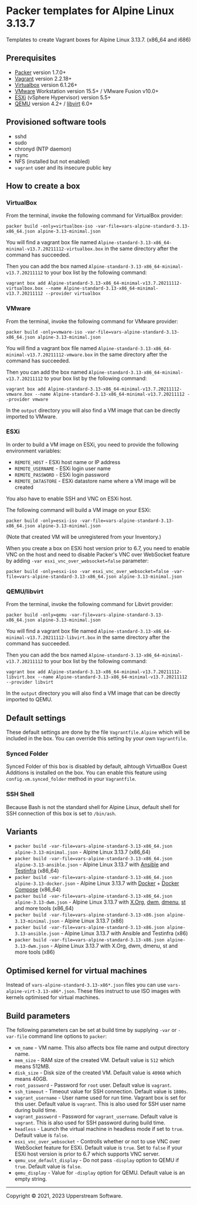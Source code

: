 # Packer templates for Alpine Linux 3.13.7

Templates to create Vagrant boxes for Alpine Linux 3.13.7. (x86_64 and
i686)

## Prerequisites

* [Packer][] version 1.7.0+
* [Vagrant][] version 2.2.18+
* [Virtualbox][] version 6.1.26+
* [VMware][] Workstation version 15.5+ / VMware Fusion v10.0+
* [ESXi][] (vSphere Hypervisor) version 5.5+
* [QEMU][] version 4.2+ / [libvirt][] 6.0+

[ESXi]: http://www.vmware.com/products/vsphere-hypervisor
  "Free VMware vSphere Hypervisor, Free Virtualization (ESXi)"
[libvirt]: https://libvirt.org/
  "libvirt: The virtualization API"
[Packer]: https://www.packer.io/
  "Packer by HashiCorp"
[QEMU]: https://www.qemu.org/
  "QEMU"
[Vagrant]: https://www.vagrantup.com/
  "Vagrant"
[VirtualBox]: https://www.virtualbox.org/ "Oracle VM VirtualBox"
[VMware]: http://www.vmware.com/
  "VMware Virtualization for Desktop &amp; Server, Application, Public &amp; Hybrid Clouds"

## Provisioned software tools

* sshd
* sudo
* chronyd (NTP daemon)
* rsync
* NFS (installed but not enabled)
* `vagrant` user and its insecure public key

## How to create a box

### VirtualBox

From the terminal, invoke the following command for VirtualBox provider:

    packer build -only=virtualbox-iso -var-file=vars-alpine-standard-3.13-x86_64.json alpine-3.13-minimal.json

You will find a vagrant box file named `Alpine-standard-3.13-x86_64-minimal-v13.7.20211112-virtualbox.box`
in the same directory after the command has succeeded.

Then you can add the box named `Alpine-standard-3.13-x86_64-minimal-v13.7.20211112`
to your box list by the following command:

    vagrant box add Alpine-standard-3.13-x86_64-minimal-v13.7.20211112-virtualbox.box --name Alpine-standard-3.13-x86_64-minimal-v13.7.20211112 --provider virtualbox

### VMware

From the terminal, invoke the following command for VMware provider:

    packer build -only=vmware-iso -var-file=vars-alpine-standard-3.13-x86_64.json alpine-3.13-minimal.json

You will find a vagrant box file named `Alpine-standard-3.13-x86_64-minimal-v13.7.20211112-vmware.box`
in the same directory after the command has succeeded.

Then you can add the box named `Alpine-standard-3.13-x86_64-minimal-v13.7.20211112`
to your box list by the following command:

    vagrant box add Alpine-standard-3.13-x86_64-minimal-v13.7.20211112-vmware.box --name Alpine-standard-3.13-x86_64-minimal-v13.7.20211112 --provider vmware

In the `output` directory you will also find a VM image that can be
directly imported to VMware.

### ESXi

In order to build a VM image on ESXi, you need to provide the following
environment variables:

* `REMOTE_HOST` - ESXi host name or IP address
* `REMOTE_USERNAME` - ESXi login user name
* `REMOTE_PASSWORD` - ESXi login password
* `REMOTE_DATASTORE` - ESXi datastore name where a VM image will be
  created

You also have to enable SSH and VNC on ESXi host.

The following command will build a VM image on your ESXi:

    packer build -only=esxi-iso -var-file=vars-alpine-standard-3.13-x86_64.json alpine-3.13-minimal.json

(Note that created VM will be unregistered from your Inventory.)

When you create a box on ESXi host version prior to 6.7, you need to
enable VNC on the host and need to disable Packer's VNC over WebSocket
feature by adding `-var esxi_vnc_over_websocket=false` parameter:

    packer build -only=esxi-iso -var esxi_vnc_over_websocket=false -var-file=vars-alpine-standard-3.13-x86_64.json alpine-3.13-minimal.json

### QEMU/libvirt

From the terminal, invoke the following command for Libvirt provider:

    packer build -only=qemu -var-file=vars-alpine-standard-3.13-x86_64.json alpine-3.13-minimal.json

You will find a vagrant box file named `Alpine-standard-3.13-x86_64-minimal-v13.7.20211112-libvirt.box`
in the same directory after the command has succeeded.

Then you can add the box named `Alpine-standard-3.13-x86_64-minimal-v13.7.20211112`
to your box list by the following command:

    vagrant box add Alpine-standard-3.13-x86_64-minimal-v13.7.20211112-libvirt.box --name Alpine-standard-3.13-x86_64-minimal-v13.7.20211112 --provider libvirt

In the `output` directory you will also find a VM image that can be
directly imported to QEMU.

## Default settings

These default settings are done by the file `Vagrantfile.Alpine` which
will be included in the box.  You can override this setting by your
own `Vagrantfile`.

### Synced Folder

Synced Folder of this box is disabled by default, alhtough VirtualBox
Guest Additions is installed on the box.  You can enable this feature
using `config.vm.synced_folder` method in your `Vagrantfile`.

### SSH Shell

Because Bash is not the standard shell for Alpine Linux, default shell
for SSH connection of this box is set to `/bin/ash`.

## Variants

* `packer build -var-file=vars-alpine-standard-3.13-x86_64.json alpine-3.13-minimal.json` - Alpine Linux 3.13.7 (x86_64)
* `packer build -var-file=vars-alpine-standard-3.13-x86_64.json alpine-3.13-ansible.json` - Alpine Linux 3.13.7 with [Ansible] and [Testinfra] (x86_64)
* `packer build -var-file=vars-alpine-standard-3.13-x86_64.json alpine-3.13-docker.json` - Alpine Linux 3.13.7 with [Docker] + [Docker Compose] (x86_64)
* `packer build -var-file=vars-alpine-standard-3.13-x86_64.json alpine-3.13-dwm.json` - Alpine Linux 3.13.7 with [X.Org], [dwm], [dmenu], [st] and more tools (x86_64)
* `packer build -var-file=vars-alpine-standard-3.13-x86.json alpine-3.13-minimal.json` - Alpine Linux 3.13.7 (x86)
* `packer build -var-file=vars-alpine-standard-3.13-x86.json alpine-3.13-ansible.json` - Alpine Linux 3.13.7 with Ansible and Testinfra (x86)
* `packer build -var-file=vars-alpine-standard-3.13-x86.json alpine-3.13-dwm.json` - Alpine Linux 3.13.7 with X.Org, dwm, dmenu, st and more tools (x86)

[Ansible]: https://www.ansible.com/
  "Ansible is Simple IT Automation"
[Ansible Lint]: https://docs.ansible.com/ansible-lint/
  "Ansible Lint Documentation &mdash; Ansible Documentation"
[dmenu]: http://tools.suckless.org/dmenu/
  "dmenu | suckless.org tools"
[Docker]: https://www.docker.com/
  "Docker - Build, Ship and Run Any App, Anywhere"
[Docker Compose]: https://docs.docker.com/compose/
  "Docker Compose - Docker Documentation"
[dwm]: http://dwm.suckless.org/
  "suckless.org dwm - dynamic window manager"
[st]: http://st.suckless.org/
  "suckless.org st - simple terminal"
[Testinfra]: https://testinfra.readthedocs.io/en/latest/
  "Testinfra test your infrastructure &#8212; testinfra 3.4.1.dev0+gd7a7512.d20200105 documentation"
[X.Org]: https://www.x.org/wiki/
  "X.Org"

## Optimised kernel for virtual machines

Instead of `vars-alpine-standard-3.13-x86*.json` files you can use
`vars-alpine-virt-3.13-x86*.json`.  These files instruct to use ISO
images with kernels optimised for virtual machines.

## Build parameters

The following parameters can be set at build time by supplying `-var`
or `-var-file` command line options to `packer`:

* `vm_name` - VM name.  This also affects box file name and output
  directory name.
* `mem_size` - RAM size of the created VM.  Default value is `512`
  which means 512MB.
* `disk_size` - Disk size of the created VM.  Default value is `40960`
  which means 40GB.
* `root_password` - Password for `root` user.  Default value is
  `vagrant`.
* `ssh_timeout` - Timeout value for SSH connection.  Default value is
  `1800s`.
* `vagrant_username` - User name used for run time.  Vagrant box is set
  for this user.  Default value is `vagrant`.  This is also used for
  SSH user name during build time.
* `vagrant_password` - Password for `vagrant_username`.  Default value
  is `vagrant`.  This is also used for SSH password during build time.
* `headless` - Launch the virtual machine in headless mode if set to
  `true`.  Default value is `false`.
* `esxi_vnc_over_websocket` - Controlls whether or not to use VNC over
  WebSocket feature for ESXi.  Default value is `true`.  Set to `false`
  if your ESXi host version is prior to 6.7 which supports VNC server.
* `qemu_use_default_display` - Do not pass `-display` option to QEMU if
  `true`.  Default value is `false`.
* `qemu_display` - Value for `-display` option for QEMU.  Default value
  is an empty string.

- - -

Copyright &copy; 2021, 2023 Upperstream Software.
